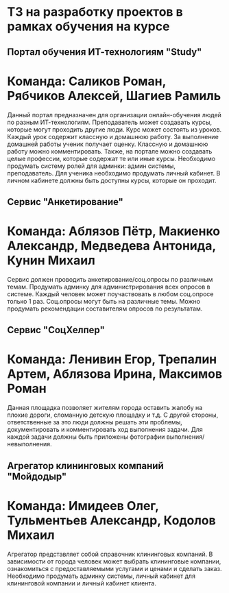 # ТЗ на разработку проектов в рамках обучения на курсе


## Портал обучения ИТ-технологиям "Study"
# Команда: Саликов Роман, Рябчиков Алексей, Шагиев Рамиль
Данный портал предназначен для организации онлайн-обучения людей по разным ИТ-технологиям. Преподаватель может создавать курсы, которые могут проходить другие люди. Курс может состоять из уроков. Каждый урок содержит классную и домашнюю работу. За выполнение домашней работы ученик получает оценку. Классную и домашнюю работу можно комментировать. Также, на портале можно создавать целые профессии, которые содержат те или иные курсы.
Необходимо продумать систему ролей для админки: админ системы, преподаватель. Для ученика необходимо продумать личный кабинет. В личном кабинете должны быть доступны курсы, которые он проходит.

## Сервис "Анкетирование"
# Команда: Аблязов Пётр, Макиенко Александр, Медведева Антонида, Кунин Михаил
Сервис должен проводить анкетирование/соц.опросы по различным темам. Продумать админку для администрирования всех опросов в системе. Каждый человек может поучаствовать в любом соц.опросе только 1 раз. Соц.опросы могут быть на различные темы. Можно продумать рекомендации составителям опросов по результатам.


## Сервис "СоцХелпер"
# Команда: Ленивин Егор, Трепалин Артем, Аблязова Ирина, Максимов Роман
Данная площадка позволяет жителям города оставить жалобу на плохие дороги, сломанную детскую площадку и т.д. С другой стороны, ответственные за это люди должны решать эти проблемы, документировать и комментировать ход выполнения задачи. Для каждой задачи должны быть приложены фотографии выполнения/невыполнения.


## Агрегатор клининговых компаний "Мойдодыр"
# Команда: Имидеев Олег, Тульментьев Александр, Кодолов Михаил
Агрегатор представляет собой справочник клининговых компаний. В зависимости от города человек может выбрать клининговые компании, ознакомиться с предоставляемыми услугами и ценами и сделать заказ. Необходимо продумать админку системы, личный кабинет для клининговой компании и личный кабинет клиента.
